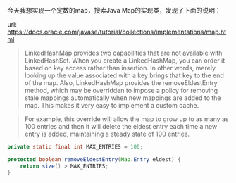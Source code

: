 今天我想实现一个定数的map，搜索Java Map的实现类，发现了下面的说明：


url: https://docs.oracle.com/javase/tutorial/collections/implementations/map.html


>LinkedHashMap provides two capabilities that are not available with LinkedHashSet. When you create a LinkedHashMap, you can order it based on key access rather than insertion. In other words, merely looking up the value associated with a key brings that key to the end of the map. Also, LinkedHashMap provides the removeEldestEntry method, which may be overridden to impose a policy for removing stale mappings automatically when new mappings are added to the map. This makes it very easy to implement a custom cache.

>For example, this override will allow the map to grow up to as many as 100 entries and then it will delete the eldest entry each time a new entry is added, maintaining a steady state of 100 entries.

```java
private static final int MAX_ENTRIES = 100;

protected boolean removeEldestEntry(Map.Entry eldest) {
    return size() > MAX_ENTRIES;
}
```
